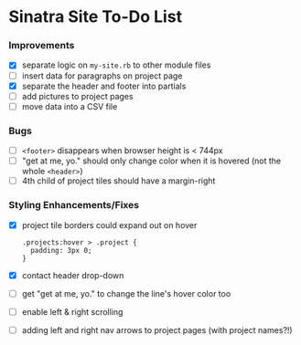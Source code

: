 # Sinatra Site To-Do List

### Improvements

- [x] separate logic on `my-site.rb` to other module files
- [ ] insert data for paragraphs on project page
- [x] separate the header and footer into partials
- [ ] add pictures to project pages
- [ ] move data into a CSV file

### Bugs

+ [ ] `<footer>` disappears when browser height is < 744px
+ [ ] "get at me, yo." should only change color when it is hovered (not the whole `<header>`)
+ [ ] 4th child of project tiles should have a margin-right

### Styling Enhancements/Fixes

+ [x] project tile borders could expand out on hover  

      .projects:hover > .project {
        padding: 3px 0;
      }

+ [x] contact header drop-down

+ [ ] get "get at me, yo." to change the line's hover color too

+ [ ] enable left & right scrolling

+ [ ] adding left and right nav arrows to project pages (with project names?!)
